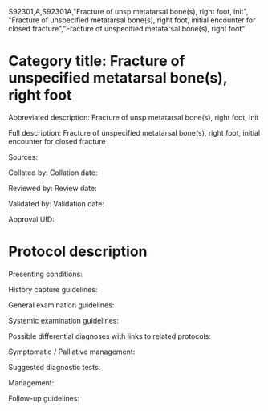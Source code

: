 S92301,A,S92301A,"Fracture of unsp metatarsal bone(s), right foot, init", "Fracture of unspecified metatarsal bone(s), right foot, initial encounter for closed fracture","Fracture of unspecified metatarsal bone(s), right foot"
# Category title: Fracture of unspecified metatarsal bone(s), right foot

Abbreviated description: Fracture of unsp metatarsal bone(s), right foot, init

Full description: Fracture of unspecified metatarsal bone(s), right foot, initial encounter for closed fracture

Sources:

Collated by:
Collation date:

Reviewed by:
Review date:

Validated by:
Validation date:

Approval UID:

# Protocol description

Presenting conditions:

History capture guidelines:

General examination guidelines:

Systemic examination guidelines:

Possible differential diagnoses with links to related protocols:

Symptomatic / Palliative management:

Suggested diagnostic tests:

Management:

Follow-up guidelines:
